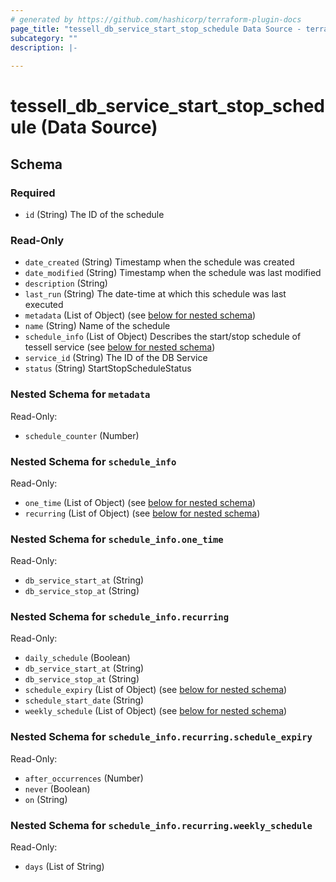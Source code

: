 ```yaml
---
# generated by https://github.com/hashicorp/terraform-plugin-docs
page_title: "tessell_db_service_start_stop_schedule Data Source - terraform-provider-tessell"
subcategory: ""
description: |-
  
---
```


# tessell_db_service_start_stop_schedule (Data Source)





<!-- schema generated by tfplugindocs -->
## Schema

### Required

- `id` (String) The ID of the schedule

### Read-Only

- `date_created` (String) Timestamp when the schedule was created
- `date_modified` (String) Timestamp when the schedule was last modified
- `description` (String)
- `last_run` (String) The date-time at which this schedule was last executed
- `metadata` (List of Object) (see [below for nested schema](#nestedatt--metadata))
- `name` (String) Name of the schedule
- `schedule_info` (List of Object) Describes the start/stop schedule of tessell service (see [below for nested schema](#nestedatt--schedule_info))
- `service_id` (String) The ID of the DB Service
- `status` (String) StartStopScheduleStatus

<a id="nestedatt--metadata"></a>
### Nested Schema for `metadata`

Read-Only:

- `schedule_counter` (Number)


<a id="nestedatt--schedule_info"></a>
### Nested Schema for `schedule_info`

Read-Only:

- `one_time` (List of Object) (see [below for nested schema](#nestedobjatt--schedule_info--one_time))
- `recurring` (List of Object) (see [below for nested schema](#nestedobjatt--schedule_info--recurring))

<a id="nestedobjatt--schedule_info--one_time"></a>
### Nested Schema for `schedule_info.one_time`

Read-Only:

- `db_service_start_at` (String)
- `db_service_stop_at` (String)


<a id="nestedobjatt--schedule_info--recurring"></a>
### Nested Schema for `schedule_info.recurring`

Read-Only:

- `daily_schedule` (Boolean)
- `db_service_start_at` (String)
- `db_service_stop_at` (String)
- `schedule_expiry` (List of Object) (see [below for nested schema](#nestedobjatt--schedule_info--recurring--schedule_expiry))
- `schedule_start_date` (String)
- `weekly_schedule` (List of Object) (see [below for nested schema](#nestedobjatt--schedule_info--recurring--weekly_schedule))

<a id="nestedobjatt--schedule_info--recurring--schedule_expiry"></a>
### Nested Schema for `schedule_info.recurring.schedule_expiry`

Read-Only:

- `after_occurrences` (Number)
- `never` (Boolean)
- `on` (String)


<a id="nestedobjatt--schedule_info--recurring--weekly_schedule"></a>
### Nested Schema for `schedule_info.recurring.weekly_schedule`

Read-Only:

- `days` (List of String)



